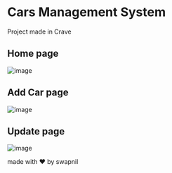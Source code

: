 # Cars Management System
Project made in Crave 

## Home page
![image](https://github.com/7smn2219/Crave-Training-/assets/56465439/9e8d2a73-88d8-4860-b274-e4f4c45f8bca)

## Add Car page
![image](https://github.com/7smn2219/Crave-Training-/assets/56465439/45517ffa-525a-4f34-8f70-fb1247461e37)

## Update page
![image](https://github.com/7smn2219/Crave-Training-/assets/56465439/da0ba0fa-20e0-40f5-acd3-86d0e6855d39)


made with ❤️ by swapnil
